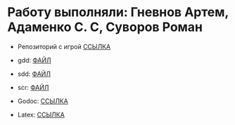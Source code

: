 # Работу выполняли: Гневнов Артем, Адаменко С. С, Суворов Роман


- Репозиторий с игрой [ССЫЛКА](https://github.com/webbsalad/tetris)
	
- gdd: [ФАЙЛ](files/gdd.md)
- sdd: [ФАЙЛ](files/sdd.md)
- scr: [ФАЙЛ](files/srs.md)
- Godoc: [ССЫЛКА](https://pkg.go.dev/github.com/webbsalad/tetris)
- Latex: [ССЫЛКА](https://www.overleaf.com/project/676591221c704173a187d1de)